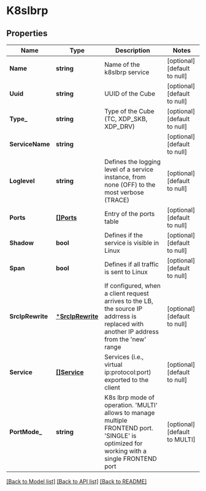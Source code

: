 # K8slbrp

## Properties
Name | Type | Description                                                                                                                                     | Notes
------------ | ------------- |-------------------------------------------------------------------------------------------------------------------------------------------------| -------------
**Name** | **string** | Name of the k8slbrp service                                                                                                                     | [optional] [default to null]
**Uuid** | **string** | UUID of the Cube                                                                                                                                | [optional] [default to null]
**Type_** | **string** | Type of the Cube (TC, XDP_SKB, XDP_DRV)                                                                                                         | [optional] [default to null]
**ServiceName** | **string** |                                                                                                                                                 | [optional] [default to null]
**Loglevel** | **string** | Defines the logging level of a service instance, from none (OFF) to the most verbose (TRACE)                                                    | [optional] [default to null]
**Ports** | [**[]Ports**](Ports.md) | Entry of the ports table                                                                                                                        | [optional] [default to null]
**Shadow** | **bool** | Defines if the service is visible in Linux                                                                                                      | [optional] [default to null]
**Span** | **bool** | Defines if all traffic is sent to Linux                                                                                                         | [optional] [default to null]
**SrcIpRewrite** | [***SrcIpRewrite**](SrcIpRewrite.md) | If configured, when a client request arrives to the LB, the source IP addrress is replaced with another IP address from the &#39;new&#39; range | [optional] [default to null]
**Service** | [**[]Service**](Service.md) | Services (i.e., virtual ip:protocol:port) exported to the client                                                                                | [optional] [default to null]
**PortMode_** | **string** | K8s lbrp mode of operation. 'MULTI' allows to manage multiple FRONTEND port. 'SINGLE' is optimized for working with a single FRONTEND port                                                    | [optional] [default to MULTI]

[[Back to Model list]](../README.md#documentation-for-models) [[Back to API list]](../README.md#documentation-for-api-endpoints) [[Back to README]](../README.md)


